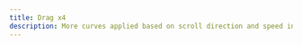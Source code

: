 ```yaml
---
title: Drag x4
description: More curves applied based on scroll direction and speed in the vertex shader.
---
```

